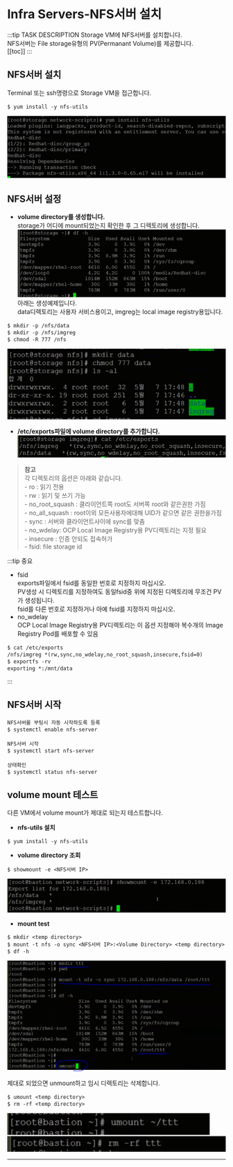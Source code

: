 # Infra Servers-NFS서버 설치

:::tip TASK DESCRIPTION
Storage VM에 NFS서버를 설치합니다.  
NFS서버는 File storage유형의 PV(Permanant Volume)를 제공합니다.     
[[toc]] 
:::

## NFS서버 설치
Terminal 또는 ssh명령으로 Storage VM을 접근합니다. 

```
$ yum install -y nfs-utils
```
![](./img/infra07-01.png)

## NFS서버 설정
- **volume directory를 생성합니다.**  
storage가 어디에 mount되었는지 확인한 후 그 디렉토리에 생성합니다.  
![](./img/infra07-02.png)
아래는 생성예제입니다.  
data디렉토리는 사용자 서비스용이고, imgreg는 local image registry용입니다.  
```
$ mkdir -p /nfs/data
$ mkdir -p /nfs/imgreg
$ chmod -R 777 /nfs
```
![](./img/infra07-05.png)


- **/etc/exports파일에 volume directory를 추가합니다.**  
![](./img/infra07-06.png)
> **참고**  
각 디렉토리의 옵션은 아래와 같습니다.  
    - ro : 읽기 전용  
    - rw : 읽기 및 쓰기 가능  
    - no_root_squash : 클라이언트쪽 root도 서버쪽 root와 같은권한 가짐  
    - no_all_squash : root이외 모든사용자에대해 UID가 같으면 같은 권한을가짐  
    - sync : 서버와 클라이언트사이에 sync를 맞춤  
    - no_wdelay: OCP Local Image Registry용 PV디렉토리는 지정 필요   
    - insecure : 인증 안되도 접속허가  
    - fsid: file storage id

:::tip 중요
- fsid  
  exports파일에서 fsid를 동일한 번호로 지정하지 마십시오.  
  PV생성 시 디렉토리를 지정하여도 동일fsid중 위에 지정된 디렉토리에 무조건 PV가 생성됩니다.  
  fsid를 다른 번호로 지정하거나 아예 fsid를 지정하지 마십시오.
- no_wdelay  
  OCP Local Image Registry용 PV디렉토리는 이 옵션 지정해야 복수개의 Image Registry Pod를 배포할 수 있음
```
$ cat /etc/exports
/nfs/imgreg *(rw,sync,no_wdelay,no_root_squash,insecure,fsid=0)
$ exportfs -rv
exporting *:/mnt/data
```
:::

## NFS서버 시작
```
NFS서버를 부팅시 자동 시작하도록 등록
$ systemctl enable nfs-server

NFS서버 시작
$ systemctl start nfs-server

상태확인
$ systemctl status nfs-server
```

## volume mount 테스트 
다른 VM에서 volume mount가 제대로 되는지 테스트합니다.  
- **nfs-utils 설치**
```
$ yum install -y nfs-utils
```
- **volume directory 조회**
```
$ showmount -e <NFS서버 IP>
```
![](./img/infra07-08.png)

- **mount test**
```
$ mkdir <temp directory>
$ mount -t nfs -o sync <NFS서버 IP>:<Volume Directory> <temp directory>
$ df -h 
```
![](./img/infra07-09.png)

제대로 되었으면 unmount하고 임시 디렉토리는 삭제합니다.  
```
$ umount <temp directory>
$ rm -rf <temp directory>
```
![](./img/infra07-10.png)
![](./img/infra07-11.png)

---
<disqus/>
